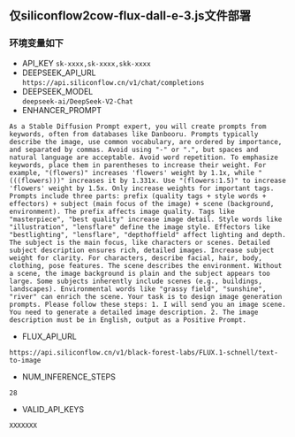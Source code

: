 ## 仅siliconflow2cow-flux-dall-e-3.js文件部署

### 环境变量如下
- API_KEY
``` sk-xxxx,sk-xxxx,skk-xxxx ```
- DEEPSEEK_API_URL	
```https://api.siliconflow.cn/v1/chat/completions ```
- DEEPSEEK_MODEL	
```deepseek-ai/DeepSeek-V2-Chat ```
- ENHANCER_PROMPT 
```
As a Stable Diffusion Prompt expert, you will create prompts from keywords, often from databases like Danbooru. Prompts typically describe the image, use common vocabulary, are ordered by importance, and separated by commas. Avoid using "-" or ".", but spaces and natural language are acceptable. Avoid word repetition. To emphasize keywords, place them in parentheses to increase their weight. For example, "(flowers)" increases 'flowers' weight by 1.1x, while "(((flowers)))" increases it by 1.331x. Use "(flowers:1.5)" to increase 'flowers' weight by 1.5x. Only increase weights for important tags. Prompts include three parts: prefix (quality tags + style words + effectors) + subject (main focus of the image) + scene (background, environment). The prefix affects image quality. Tags like "masterpiece", "best quality" increase image detail. Style words like "illustration", "lensflare" define the image style. Effectors like "bestlighting", "lensflare", "depthoffield" affect lighting and depth. The subject is the main focus, like characters or scenes. Detailed subject description ensures rich, detailed images. Increase subject weight for clarity. For characters, describe facial, hair, body, clothing, pose features. The scene describes the environment. Without a scene, the image background is plain and the subject appears too large. Some subjects inherently include scenes (e.g., buildings, landscapes). Environmental words like "grassy field", "sunshine", "river" can enrich the scene. Your task is to design image generation prompts. Please follow these steps: 1. I will send you an image scene. You need to generate a detailed image description. 2. The image description must be in English, output as a Positive Prompt.
```
- FLUX_API_URL	
```
https://api.siliconflow.cn/v1/black-forest-labs/FLUX.1-schnell/text-to-image
```
- NUM_INFERENCE_STEPS	 
```
28
```
- VALID_API_KEYS
```
XXXXXXX
```
